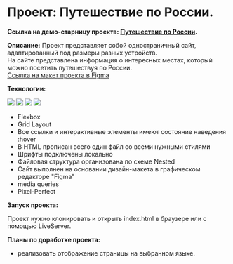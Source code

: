 # Проект: Путешествие по России. 
**Ссылка на демо-старницу проекта: [Путешествие по России](https://mariazlnva.github.io/russian-travel/).**

**Описание:** 
Проект представляет собой одностраничный сайт, адаптированный под размеры разных устройств.   
На сайте представлена информация о интересных местах, который можно посетить путешествуя по России.  
[Ссылка на макет проекта в Figma](https://www.figma.com/file/5S2WSbEFL6awjVWJ0NWL8Q/Sprint-3_-Russia-_-desktop-%2B-mobile?type=design&node-id=28503-0&mode=design&t=1DgZqo8637v4IBqe-0)  

**Технологии:**  

<img src="https://img.shields.io/badge/html-green" /> <img src="https://img.shields.io/badge/css-orange" /> <img src="https://img.shields.io/badge/Git-black"/> <img src="https://img.shields.io/badge/Figma-8A2BE2" />

* Flexbox
* Grid Layout
* Все ссылки и интерактивные элементы имеют состояние наведения :hover
* В HTML прописан всего один файл со всеми нужными стилями
* Шрифты подключены локально
* Файловая структура организована по схеме Nested
* Cайт выполнен на основании дизайн-макета в графическом редакторе "Figma"
* media queries
* Pixel-Perfect


**Запуск проекта:**

Проект нужно клонировать и открыть index.html в браузере или с помощью LiveServer.

**Планы по доработке проекта:**
* реализовать отображение страницы на выбранном языке.


